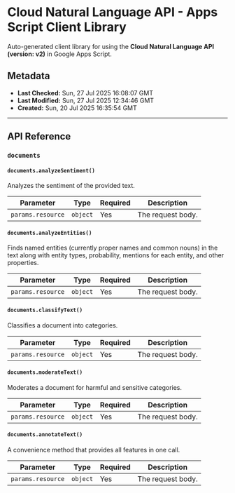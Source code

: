 # Cloud Natural Language API - Apps Script Client Library

Auto-generated client library for using the **Cloud Natural Language API (version: v2)** in Google Apps Script.

## Metadata

- **Last Checked:** Sun, 27 Jul 2025 16:08:07 GMT
- **Last Modified:** Sun, 27 Jul 2025 12:34:46 GMT
- **Created:** Sun, 20 Jul 2025 16:35:54 GMT



---

## API Reference

### `documents`

#### `documents.analyzeSentiment()`

Analyzes the sentiment of the provided text.

| Parameter | Type | Required | Description |
|---|---|---|---|
| `params.resource` | `object` | Yes | The request body. |

#### `documents.analyzeEntities()`

Finds named entities (currently proper names and common nouns) in the text along with entity types, probability, mentions for each entity, and other properties.

| Parameter | Type | Required | Description |
|---|---|---|---|
| `params.resource` | `object` | Yes | The request body. |

#### `documents.classifyText()`

Classifies a document into categories.

| Parameter | Type | Required | Description |
|---|---|---|---|
| `params.resource` | `object` | Yes | The request body. |

#### `documents.moderateText()`

Moderates a document for harmful and sensitive categories.

| Parameter | Type | Required | Description |
|---|---|---|---|
| `params.resource` | `object` | Yes | The request body. |

#### `documents.annotateText()`

A convenience method that provides all features in one call.

| Parameter | Type | Required | Description |
|---|---|---|---|
| `params.resource` | `object` | Yes | The request body. |